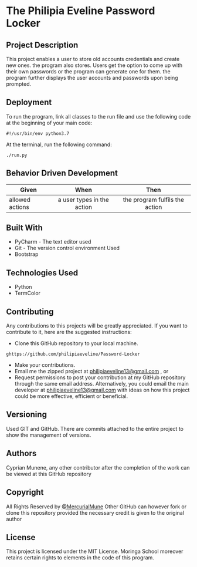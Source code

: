 # The Philipia Eveline Password Locker
## Project Description
This project enables a user to store old accounts credentials and create new ones. the program also stores. Users get the option to come up with their own passwords or the program can generate one for them. the program further displays the user accounts and passwords upon being prompted.
## Deployment
To run the program, link all classes to the run file and use the following code at the beginning of your main code:
```buildoutcfg
#!/usr/bin/env python3.7
```
At the terminal, run the following command:
```buildoutcfg
./run.py
``` 
## Behavior Driven Development
  
  | Given                 | When                       | Then                              |
  | ----------------------|:--------------------------:|:---------------------------------:|
  | allowed actions       | a user types in the action | the program fulfils the action    |
 
## Built With
* PyCharm - The text editor used
* Git - The version control environment Used
* Bootstrap
## Technologies Used

* Python
* TermColor

## Contributing

Any contributions to this projects will be greatly appreciated. If you want to contribute to it, here are the suggested instructions:
* Clone this GitHub repository to your local machine.
```buildoutcfg
ghttps://github.com/philipiaeveline/Password-Locker
```
* Make your contributions.
* Email me the zipped project at philipiaeveline13@gmail.com , or
* Request permissions to post your contribution at my GitHub repository through the same email address.
Alternatively, you could email the main developer at philipiaeveline13@gmail.com with ideas on how this project could be more effective, efficient or beneficial.
## Versioning
Used GIT and GitHub. There are commits attached to the entire project to show the management of versions.
## Authors
 Cyprian Munene, any other contributor after the completion of the work can be viewed at this GitHub repository
## Copyright
All Rights Reserved by [@MercurialMune](https://github.com/MercurialMune)
Other GitHub can however fork or clone this repository provided the necessary credit is given to the original author
## License
This project is licensed under the MIT License. Moringa School moreover retains certain rights to elements in the code of this program.
